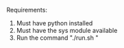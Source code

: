 Requirements:
1) Must have python installed
2) Must have the sys module available
3) Run the command "./run.sh <number>" 